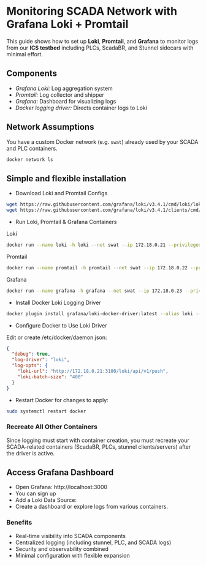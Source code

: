 # Monitoring SCADA Network with Grafana Loki + Promtail

This guide shows how to set up **Loki**, **Promtail**, and **Grafana** to monitor logs from our **ICS testbed** including PLCs, ScadaBR, and Stunnel sidecars with minimal effort.

## Components

- *Grafana Loki:* Log aggregation system
- *Promtail:* Log collector and shipper
- *Grafana:* Dashboard for visualizing logs
- *Docker logging driver:* Directs container logs to Loki

## Network Assumptions

You have a custom Docker network (e.g. `swat`) already used by your SCADA and PLC containers.

```bash
docker network ls
```
## Simple and flexible installation 

- Download Loki and Promtail Configs

```bash
wget https://raw.githubusercontent.com/grafana/loki/v3.4.1/cmd/loki/loki-local-config.yaml -O loki-config.yaml
wget https://raw.githubusercontent.com/grafana/loki/v3.4.1/clients/cmd/promtail/promtail-docker-config.yaml -O promtail-config.yaml
```

- Run Loki, Promtail & Grafana Containers

Loki
```bash
docker run --name loki -h loki --net swat --ip 172.18.0.21 --privileged -d -v $(pwd):/mnt/config -p 3100:3100 grafana/loki:3.4.1 -config.file=/mnt/config/loki-config.yaml
```

Promtail
```bash
docker run --name promtail -h promtail --net swat --ip 172.18.0.22 --privileged -d -v $(pwd):/mnt/config -v /var/log:/var/log --link loki grafana/promtail:3.4.1 -config.file=/mnt/config/promtail-config.yaml
```

Grafana
```bash
docker run --name grafana -h grafana --net swat --ip 172.18.0.23 --privileged -d -p 3000:3000 --link loki grafana/grafana
```

- Install Docker Loki Logging Driver 

```bash
docker plugin install grafana/loki-docker-driver:latest --alias loki --grant-all-permissions
```

- Configure Docker to Use Loki Driver

Edit or create /etc/docker/daemon.json:
```json
{
  "debug": true,
  "log-driver": "loki",
  "log-opts": {
    "loki-url": "http://172.18.0.21:3100/loki/api/v1/push",
    "loki-batch-size": "400"
  }
}
```

-  Restart Docker for changes to apply:

```bash
sudo systemctl restart docker
```

### Recreate All Other Containers

Since logging must start with container creation, you must recreate your SCADA-related containers (ScadaBR, PLCs, stunnel clients/servers) after the driver is active. 

## Access Grafana Dashboard

- Open Grafana: http://localhost:3000
- You can sign up 
- Add a Loki Data Source: 
- Create a dashboard or explore logs from various containers.

### Benefits

-  Real-time visibility into SCADA components
-  Centralized logging (including stunnel, PLC, and SCADA logs)
- Security and observability combined
-  Minimal configuration with flexible expansion


